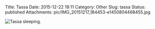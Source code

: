 Title: Tassa
Date: 2015-12-22 18:11
Category: Other
Slug: tassa
Status: published
Attachments: pic/IMG_20151217_184453-e1450804468455.jpg

![Tassa sleeping.](/pic/IMG_20151217_184453-e1450804468455.jpg)


